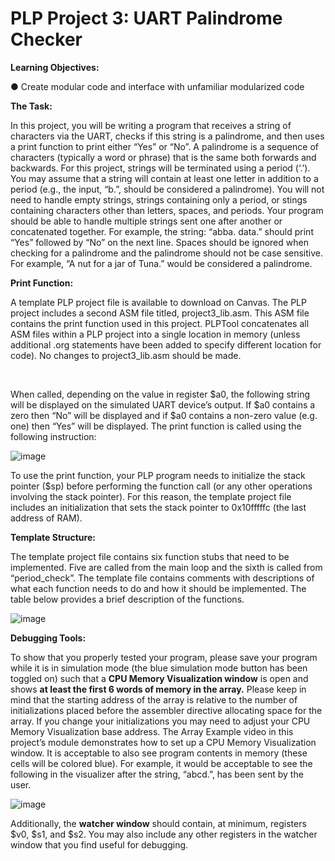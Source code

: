 # **PLP Project 3: UART Palindrome Checker** 

**Learning Objectives:** 

● Create modular code and interface with unfamiliar modularized code 

**The Task:**

In  this  project,  you  will  be  writing  a  program  that  receives  a  string  of  characters  via  the  UART,  checks  if  this 
string is a palindrome, and then uses a print function to print either “Yes” or “No”. A palindrome is a sequence 
of characters (typically a word or phrase) that is the same both forwards and backwards. For this project, strings 
will be terminated using a period (‘.’). You may assume that a string will contain at least one letter in addition to 
a period (e.g., the input, “b.”, should be considered a palindrome). You will not need to handle empty strings, 
strings  containing  only  a  period,  or  stings  containing  characters  other  than  letters,  spaces,  and  periods.  Your 
program  should  be  able  to  handle  multiple  strings  sent  one  after  another  or  concatenated  together.  For 
example, the string: “abba. data.” should print “Yes” followed by “No” on the  next  line.  Spaces  should  be 
ignored when checking for a palindrome and the palindrome should not be case sensitive. For example, “A nut 
for a jar of Tuna.” would be considered a palindrome. 

**Print Function:**

A template PLP project file is available to download on Canvas. The PLP project includes a second ASM file titled, 
project3_lib.asm.  This  ASM  file  contains  the  print  function  used  in  this  project.  PLPTool  concatenates  all  ASM 
files within a PLP project into a single location in memory (unless additional .org statements have been added to 
specify different location for code). No changes to project3_lib.asm should be made. 

<br>

When  called,  depending  on  the  value  in  register  $a0,  the  following  string  will  be  displayed  on  the  simulated 
UART device’s output.  If  $a0  contains  a  zero  then  “No”  will  be  displayed  and  if  $a0  contains  a  non-zero  value 
(e.g. one) then “Yes” will be displayed. The print function is called using the following instruction: 

![image](https://user-images.githubusercontent.com/98668234/174452065-dade4491-f721-4a1d-8180-210705d5c187.png)


To  use  the  print  function,  your  PLP  program  needs  to  initialize  the  stack  pointer  ($sp)  before  performing  the 
function  call  (or  any  other  operations  involving  the  stack  pointer).  For  this  reason,  the  template  project  file 
includes an initialization that sets the stack pointer to 0x10fffffc (the last address of RAM).  


**Template Structure:**

The template project file contains six function stubs that need to be implemented. Five are called from the main 
loop and the sixth is called from “period_check”. The template file contains comments with descriptions of what 
each function needs to do and how it should be  implemented.  The table  below provides a brief description of 
the functions. 

![image](https://user-images.githubusercontent.com/98668234/174452091-86cd13ae-0c76-444f-9bac-42d985ef37a5.png)


**Debugging Tools:**

To  show  that  you  properly  tested  your  program,  please  save  your  program  while  it  is  in  simulation  mode  (the 
blue simulation mode button has been toggled on) such that a **CPU Memory Visualization window** is open and 
shows  **at  least  the  first  6 words  of  memory  in  the  array.**  Please keep  in mind  that  the  starting  address  of  the 
array  is  relative  to  the  number  of  initializations  placed  before  the  assembler  directive  allocating  space  for  the 
array.  If  you  change  your  initializations  you  may  need  to  adjust  your  CPU  Memory  Visualization  base  address. 
The  Array  Example  video in this project’s module demonstrates how to set up a CPU Memory Visualization window. It is acceptable to also see program contents in memory (these cells will be colored blue). For example, it would be acceptable to see the following in the visualizer after the string, “abcd.”, has been sent by the user.

![image](https://user-images.githubusercontent.com/98668234/174452122-73249daa-8efc-46fe-ace7-2d90b6d9ba91.png)

Additionally, the **watcher window** should contain, at minimum, registers $v0, $s1, and $s2. You may also include 
any other registers in the watcher window that you find useful for debugging. 

